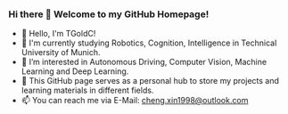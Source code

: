 ### Hi there 👋  Welcome to my GitHub Homepage!
- 👋 Hello, I'm TGoldC! 
- 🏫 I'm currently studying Robotics, Cognition, Intelligence in Technical University of Munich.
- 👀 I’m interested in Autonomous Driving, Computer Vision, Machine Learning and Deep Learning.
- 🌱 This GitHub page serves as a personal hub to store my projects and learning materials in different fields.
- 📫 You can reach me via E-Mail: <cheng.xin1998@outlook.com>

<!--
**TGoldC/TGoldC** is a ✨ _special_ ✨ repository because its `README.md` (this file) appears on your GitHub profile.


- 🔭 I’m currently working on ...
- 🌱 I’m currently learning ...
- 👯 I’m looking to collaborate on ...
- 🤔 I’m looking for help with ...
- 💬 Ask me about ...
- 📫 How to reach me: ...
- 😄 Pronouns: ...
- ⚡ Fun fact: ...
-->
